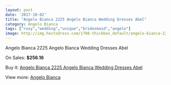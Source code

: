 ```yaml
---
layout: post
date: '2017-10-02'
title: "Angelo Bianca 2225 Angelo Bianca Wedding Dresses Abel"
category: Angelo Bianca
tags: ["rosy","wedding","unique","bridesmaid","angelo"]
image: http://img.hectodress.com/1798-thickbox_default/angelo-bianca-2225-angelo-bianca-wedding-dresses-abel.jpg
---
```

Angelo Bianca 2225 Angelo Bianca Wedding Dresses Abel

On Sales: **$256.16**
<a href="https://www.hectodress.com/angelo-bianca/1156-angelo-bianca-2225-angelo-bianca-wedding-dresses-abel.html"><amp-img layout="responsive" width="600" height="600" src="//img.hectodress.com/1798-thickbox_default/angelo-bianca-2225-angelo-bianca-wedding-dresses-abel.jpg" alt="Angelo Bianca 2225 Angelo Bianca Wedding Dresses Abel 0" /></a>

Buy it: [Angelo Bianca 2225 Angelo Bianca Wedding Dresses Abel](https://www.hectodress.com/angelo-bianca/1156-angelo-bianca-2225-angelo-bianca-wedding-dresses-abel.html "Angelo Bianca 2225 Angelo Bianca Wedding Dresses Abel")

View more: [Angelo Bianca](https://www.hectodress.com/14-angelo-bianca "Angelo Bianca")